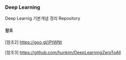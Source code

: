 ### Deep Learning

Deep Learnig 기본개념 정리 Repository 

#### 참조

[참조1]: http://hunkim.github.io/ml/

[참조2] https://goo.gl/jPtWNt

[참조3] https://github.com/hunkim/DeepLearningZeroToAll
